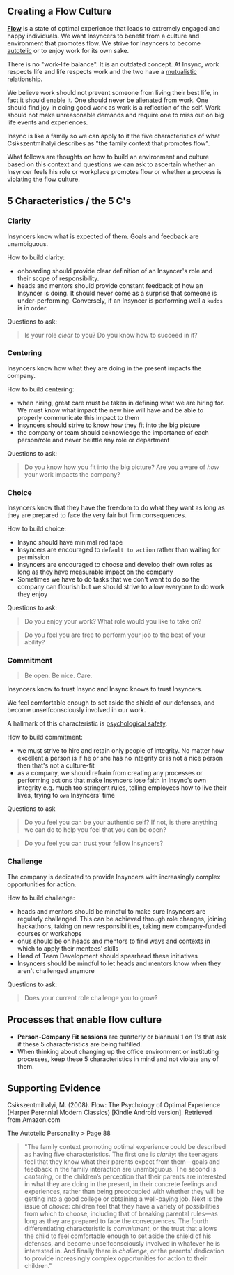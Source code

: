 ## Creating a Flow Culture

**[Flow](https://en.wikipedia.org/wiki/Flow_(psychology))** is a state of optimal experience that leads to extremely engaged and happy individuals.  We want Insyncers to benefit from a culture and environment that  promotes flow. We strive for Insyncers to become [autotelic](https://en.wikipedia.org/wiki/Autotelic#Flow) or to enjoy work for its own sake. 

There is no "work-life balance". It is an outdated concept. At 	Insync, work respects life and life respects work and the two have a [mutualistic](https://en.wikipedia.org/wiki/Mutualism_(biology)) relationship. 

We believe work should not prevent someone from living their best life, in fact it should enable it. One should never be [alienated](https://www.youtube.com/watch?v=PZ4VzhIuKCQ) from work. One should find joy in doing good work as work is a reflection of the self. Work should not make unreasonable demands and require one to miss out on big life events and experiences.

Insync is like a family so we can apply to it the five characteristics of what Csikszentmihalyi describes as "the family context that promotes flow".

What follows are thoughts on how to build an environment and culture based on this context and questions we can ask to ascertain whether an Insyncer feels his role or workplace promotes flow or whether a process is violating the flow culture. 


## 5 Characteristics / the 5 C's

### Clarity

Insyncers know what is expected of them. Goals and feedback are unambiguous.

How to build clarity:

* onboarding should provide clear definition of an Insyncer's role and their scope of responsibility.
* heads and mentors should provide constant feedback of how an Insyncer is doing. It should never come as a surprise that someone is under-performing. Conversely, if an Insyncer is performing well a `kudos` is in order.

Questions to ask:

> Is your role *clear* to you? Do you know how to succeed in it?

### Centering

Insyncers know how what they are doing in the present impacts the company.

How to build centering:  

* when hiring, great care must be taken in defining what we are hiring for. We must know what impact the new hire will have and be able to properly communicate this impact to them
* Insyncers should strive to know how they fit into the big picture
* the company or team should acknowledge the importance of each person/role and never belittle any role or department

Questions to ask:

> Do you know how you fit into the big picture? Are you aware of *how* your work impacts the company? 

### Choice

Insyncers know that they have the freedom to do what they want as long as they are prepared to face the very fair but firm consequences. 

How to build choice:

* Insync should have minimal red tape
* Insyncers are encouraged to `default to action` rather than waiting for permission
* Insyncers are encouraged to choose and develop their own roles as long as they have measurable impact on the company
* Sometimes we have to do tasks that we don't want to do so the company can flourish but we should strive to allow everyone to do work they enjoy

Questions to ask:

> Do you enjoy your work? What role would you like to take on?

> Do you feel you are free to perform your job to the best of your ability?

### Commitment

> Be open. Be nice. Care.

Insyncers know to trust Insync and Insync knows to trust Insyncers.

We  feel comfortable enough to set aside the shield of our defenses, and become unselfconsciously involved in our work.

A hallmark of this characteristic is [psychological safety](https://en.wikipedia.org/wiki/Psychological_safety). 

How to build commitment:

* we must strive to hire and retain only people of integrity. No matter how excellent a person is if he or she has no integrity or is not a nice person then that's not a culture-fit 
* as a company, we should refrain from creating any processes or performing actions that make Insyncers lose faith in Insync's own integrity e.g. much too stringent rules, telling employees how to live their lives, trying to `own` Insyncers' time

Questions to ask

> Do you feel you can be your authentic self? If not, is there anything we can do to help you feel that you can be open?

> Do you feel you can trust your fellow Insyncers?

### Challenge

The company is dedicated to provide Insyncers with increasingly complex opportunities for action.

How to build challenge:

* heads and mentors should be mindful to make sure Insyncers are regularly challenged. This can be achieved through role changes, joining hackathons, taking on new responsibilities, taking new company-funded courses or workshops
* onus should be on heads and mentors to find ways and contexts in which to apply their mentees' skills
* Head of Team Development should spearhead these initiatives
* Insyncers should be mindful to let heads and mentors know when they aren't challenged anymore

Questions to ask:

> Does your current role challenge you to grow? 

## Processes that enable flow culture

* **Person-Company Fit sessions** are quarterly or biannual 1 on 1's that ask if these 5 characteristics are being fulfilled.
* When thinking about changing up the office environment or instituting processes, keep these 5 characteristics in mind and not violate any of them.

## Supporting Evidence

Csikszentmihalyi, M. (2008). Flow: The Psychology of Optimal Experience (Harper Perennial Modern Classics) [Kindle Android version]. Retrieved from Amazon.com

The Autotelic Personality > Page 88

> "The family context promoting optimal experience could be described as having five characteristics. The first one is *clarity*: the teenagers feel that they know what their parents expect from them—goals and feedback in the family interaction are unambiguous. The second is *centering*, or the children’s perception that their parents are interested in what they are doing in the present, in their concrete feelings and experiences, rather than being preoccupied with whether they will be getting into a good college or obtaining a well-paying job. Next is the issue of *choice*: children feel that they have a variety of possibilities from which to choose, including that of breaking parental rules—as long as they are prepared to face the consequences. The fourth differentiating characteristic is *commitment*, or the trust that allows the child to feel comfortable enough to set aside the shield of his defenses, and become unselfconsciously involved in whatever he is interested in. And finally there is *challenge*, or the parents’ dedication to provide increasingly complex opportunities for action to their children."
